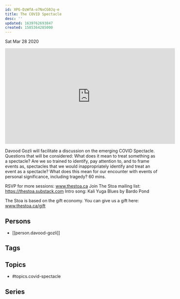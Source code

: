 ```yaml
---
id: XPG-DzWfA-o7NxCG0Jq-e
title: The COVID Spectacle
desc: ''
updated: 1639762693847
created: 1585364285000
---
```





Sat Mar 28 2020

<iframe width="560" height="315" src="https://www.youtube.com/embed/cnZQClQMqtc" title="The COVID Spectacle w/ Davood Gozli" frameborder="0" allow="accelerometer; autoplay; clipboard-write; encrypted-media; gyroscope; picture-in-picture" allowfullscreen ></iframe>

Davood Gozli will facilitate a discussion on the emerging COVID Spectacle. Questions that will be considered: What does it mean to treat something as a spectacle? Are we so trained to identify, pay attention to, and to frame events as, spectacles that we would inappropriately identify and treat an event as a spectacle? What does this mean for our encounter with events of personal significance, including tragedy?  60 mins.

RSVP for more sessions: www.thestoa.ca
Join The Stoa mailing list: https://thestoa.substack.com
Intro song: Kali Yuga Blues by Bardo Pond

The Stoa is based on the gift economy. You can give us a gift here: www.thestoa.ca/gift

## Persons

- [[person.davood-gozli]]

## Tags



## Topics

- #topics.covid-spectacle

## Series



